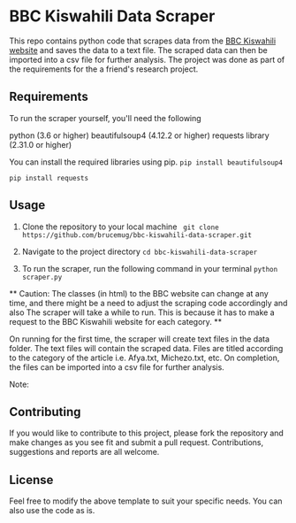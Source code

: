 # BBC Kiswahili Data Scraper
This repo contains python code that scrapes data from the [BBC Kiswahili website](https://bbc.com/kiswahili) and saves the 
data to a text file. The scraped data can then be imported into a csv file for further analysis.
The project was done as part of the requirements for the a friend's research project.

## Requirements
To run the scraper yourself, you'll need the following 

python (3.6 or higher)
beautifulsoup4 (4.12.2 or higher)
requests library (2.31.0 or higher)

You can install the required libraries using pip. 
```pip install beautifulsoup4```

```pip install requests```


## Usage
1. Clone the repository to your local machine
``` git clone https://github.com/brucemug/bbc-kiswahili-data-scraper.git```

2. Navigate to the project directory
```cd bbc-kiswahili-data-scraper```

3. To run the scraper, run the following command in your terminal
```python scraper.py```

** Caution: The classes (in html) to the BBC website can change at any time, and there might be a need to adjust the scraping code accordingly and also
The scraper will take a while to run. This is because it has to make a request to the BBC Kiswahili website for each category. **

On running for the first time, the scraper will create text files in the data folder. The text files will contain the scraped data. Files are titled according to the category of the article i.e. Afya.txt, Michezo.txt, etc.
On completion, the files can be imported into a csv file for further analysis.

Note: 

## Contributing
If you would like to contribute to this project, please fork the repository and make changes as you see fit and submit a pull request. Contributions, suggestions and reports are all welcome.

## License
Feel free to modify the above template to suit your specific needs. You can also use the code as is.

